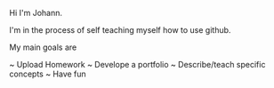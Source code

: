 Hi I'm Johann. 

I'm in the process of self teaching myself how to use github.

My main goals are

~ Upload Homework
~ Develope a portfolio
~ Describe/teach specific concepts
~ Have fun
